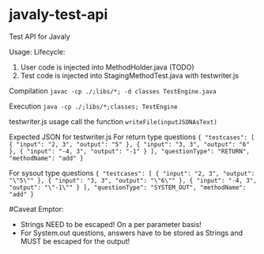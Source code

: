 # javaly-test-api
Test API for Javaly

Usage: 
Lifecycle:
1. User code is injected into MethodHolder.java (TODO)
2. Test code is injected into StagingMethodTest.java with testwriter.js

Compilation 
`javac -cp ./;libs/*; -d classes TestEngine.java`

Execution
`java -cp ./;libs/*;classes; TestEngine`

testwriter.js usage 
call the function `writeFile(inputJSONAsText)`

Expected JSON for testwriter.js
For return type questions
`{
  "testcases": [
    {
      "input": "2, 3",
      "output": "5"
    },
    {
      "input": "3, 3",
      "output": "6"
    },
    {
      "input": "-4, 3",
      "output": "-1"
    }
  ],
  "questionType": "RETURN",
  "methodName": "add"
}`

For sysout type questions
`{
  "testcases": [
    {
      "input": "2, 3",
      "output": "\"5\""
    },
    {
      "input": "3, 3",
      "output": "\"6\""
    },
    {
      "input": "-4, 3",
      "output": "\"-1\""
    }
  ],
  "questionType": "SYSTEM_OUT",
  "methodName": "add"
}`

#Caveat Emptor:
- Strings NEED to be escaped! On a per parameter basis!
- For System.out questions, answers have to be stored as Strings and MUST be escaped for the output!

